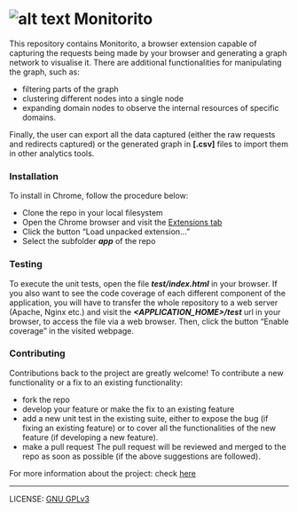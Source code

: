 # ![alt text][logo] Monitorito

This repository contains Monitorito, a browser extension capable of capturing the requests being made by your browser and generating a graph network to visualise it. There are additional functionalities for manipulating the graph, such as:
- filtering parts of the graph
- clustering different nodes into a single node
- expanding domain nodes to observe the internal resources of specific domains.

Finally, the user can export all the data captured (either the raw requests and redirects captured) or the generated graph in **[.csv]** files to import them in other analytics tools.

### Installation
To install in Chrome, follow the procedure below:
- Clone the repo in your local filesystem
- Open the Chrome browser and visit the [Extensions tab](chrome://extensions)
- Click the button “Load unpacked extension...”
- Select the subfolder **_app_** of the repo

### Testing
To execute the unit tests, open the file **_test/index.html_** in your browser. If you also want to see the code coverage of each different component of the application, you will have to transfer the whole repository to a web server (Apache, Nginx etc.) and visit the **_<APPLICATION_HOME>/test_** url in your browser, to access the file via a web browser. Then, click the button “Enable coverage” in the visited webpage.

### Contributing

Contributions back to the project are greatly welcome! To contribute a new functionality or a fix to an existing functionality:
- fork the repo
- develop your feature or make the fix to an existing feature
- add a new unit test in the existing suite, either to expose the bug (if fixing an existing feature) or to cover all the functionalities of the new feature (if developing a new feature).
- make a pull request
The pull request will be reviewed and merged to the repo as soon as possible (if the above suggestions are followed).

For more information about the project: check [here](https://monitorito.github.io/)

---------------------------------------------------------
LICENSE: [GNU GPLv3](./LICENSE.md)

[logo]: https://monitorito.github.io/assets/ico/apple-touch-icon-57-precomposed.png "Monitorito logo"